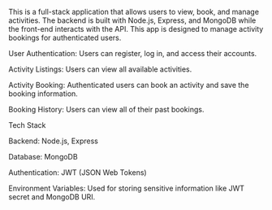 This is a full-stack application that allows users to view, book, and manage activities. The backend is built with Node.js, Express, and MongoDB while the front-end interacts with the API. This app is designed to manage activity bookings for authenticated users.




User Authentication: Users can register, log in, and access their accounts.




Activity Listings: Users can view all available activities.

Activity Booking: Authenticated users can book an activity and save the booking information.

Booking History: Users can view all of their past bookings.

Tech Stack


Backend: Node.js, Express

Database: MongoDB

Authentication: JWT (JSON Web Tokens)

Environment Variables: Used for storing sensitive information like JWT secret and MongoDB URI.
